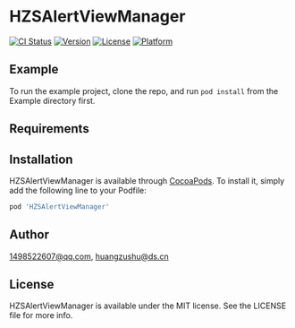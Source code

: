 # HZSAlertViewManager

[![CI Status](https://img.shields.io/travis/1498522607@qq.com/HZSAlertViewManager.svg?style=flat)](https://travis-ci.org/1498522607@qq.com/HZSAlertViewManager)
[![Version](https://img.shields.io/cocoapods/v/HZSAlertViewManager.svg?style=flat)](https://cocoapods.org/pods/HZSAlertViewManager)
[![License](https://img.shields.io/cocoapods/l/HZSAlertViewManager.svg?style=flat)](https://cocoapods.org/pods/HZSAlertViewManager)
[![Platform](https://img.shields.io/cocoapods/p/HZSAlertViewManager.svg?style=flat)](https://cocoapods.org/pods/HZSAlertViewManager)

## Example

To run the example project, clone the repo, and run `pod install` from the Example directory first.

## Requirements

## Installation

HZSAlertViewManager is available through [CocoaPods](https://cocoapods.org). To install
it, simply add the following line to your Podfile:

```ruby
pod 'HZSAlertViewManager'
```

## Author

1498522607@qq.com, huangzushu@ds.cn

## License

HZSAlertViewManager is available under the MIT license. See the LICENSE file for more info.
